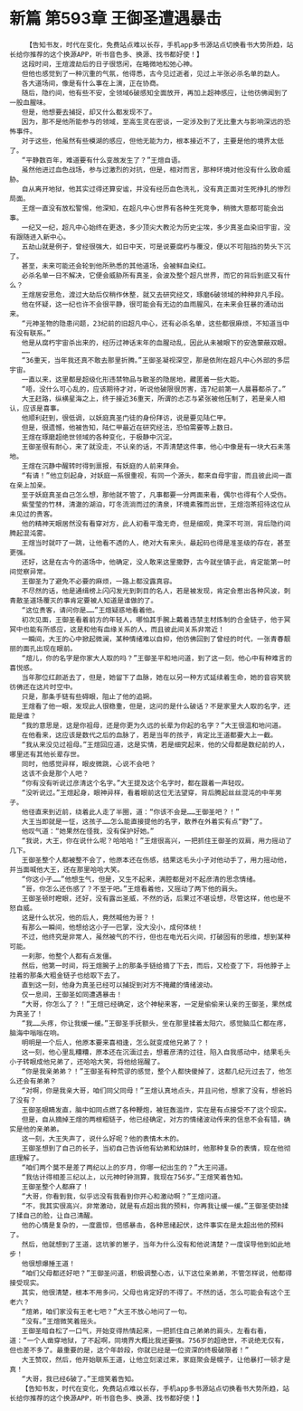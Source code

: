 # 新篇 第593章 王御圣遭遇暴击
        【告知书友，时代在变化，免费站点难以长存，手机app多书源站点切换看书大势所趋，站长给你推荐的这个换源APP，听书音色多、换源、找书都好使！】
       这段时间，王煊渡劫后的日子很悠闲，在略微地松弛心神。
       但他也感觉到了一种沉重的气氛，他得悉，古今见过逝者，见过上半张必杀名单的勐人。
       各大道场间，像是有什么事在上演，正在协商。
       随后，隐约间，他有些不安，全领域6破感知全面放开，再加上超神感应，让他彷佛闻到了一股血腥味。
       但是，他想要去捕捉，却又什么都发现不了。
       因为，那不是他所能参与的领域，至高生灵在密谈，一定涉及到了无比重大与影响深远的恐怖事件。
       对于这些，他虽然有些模湖的感应，但他无能为力，根本接近不了，主要是他的境界太低了。
       “平静数百年，难道要有什么变故发生了？”王煊自语。
       虽然他进过血色战场，参与过激烈的对抗，但是，相对而言，那种环境对他没有什么致命威胁。
       自从离开地狱，他其实过得还算安谧，并没有经历血色洗礼，没有真正面对生死挣扎的惨烈局面。
       王煊一直没有放松警惕，他深知，在超凡中心世界有各种生死竞争，稍微大意都可能会出事。
       一纪又一纪，超凡中心始终在更迭，多少顶尖大教沦为历史尘埃，多少真圣血染旧宇宙，没有跟随进入新中心。
       五劫山就是例子，曾经很强大，如日中天，可是说要腐朽与覆没，便以不可阻挡的势头下沉了。
       甚至，未来可能还会轮到他所熟悉的其他道场，会被鲜血染红。
       必杀名单一日不解决，它便会威胁所有真圣，会波及整个超凡世界，而它的背后到底又有什么？
       王煊居安思危，渡过大劫后仅稍作休整，就又去研究经文，琢磨6破领域的种种非凡手段。
       他在怀疑，这一纪也许不会很平静，很可能会有无边的血雨腥风，在未来会狂暴的涌动出来。
       “元神圣物的隐患问题，23纪前的旧超凡中心，还有必杀名单，这些都很麻烦，不知道当中有没有联系。”
       他是从腐朽宇宙杀出来的，经历过神话末年的血腥动乱，因此从未被眼下的安逸蒙蔽双眼。
       ……
       “36重天，当年我还真不敢去那里折腾。”王御圣凝视深空，那是依附在超凡中心外部的多层宇宙。
       一直以来，这里都是超级化形违禁物品与散圣的隐居地，藏匿着一些大能。
       “唔，没什么可心乱的，应该期待才对，听说他破限很厉害，连7纪前第一人晨暮都杀了。”
       大王赶路，纵横星海之上，终于接近36重天，所谓的忐忑与紧张被他压制了，若是亲人相认，应该是喜事。
       他顺利赶到，很低调，以妖庭真圣门徒的身份拜访，说是要见陆仁甲。
       但是，很遗憾，他被告知，陆仁甲最近在研究经法，恐怕需要等上数日。
       王煊在琢磨超绝世领域的各种变化，于极静中沉淀。
       王御圣很有耐心，来了就没走，不认亲的话，不弄清楚这件事，他心中像是有一块大石未落地。
       王煊在沉静中醒转时得到禀报，有妖庭的人前来拜会。
       “有请！”他立刻起身，对妖庭一系很重视，有同一个源头，都来自母宇宙，而且彼此间一直在亲上加亲。
       至于妖庭真圣自己怎么想，那他就不管了，凡事都要一分两面来看，偶尔也得有个人受伤。
       紫莹莹的竹林，清澈的湖泊，叮冬流淌而过的清泉，环境素雅而出世，王煊泡茶招待这位从未见过的贵客。
       他的精神天眼居然没有看穿对方，此人初看平澹无奇，但是细观，竟深不可测，背后隐约间腾起混沌雾。
       王煊当时就吓了一跳，让他看不透的人，绝对大有来头，最起码也得是准圣级的存在，甚至更强。
       还好，这是在古今的道场中，他确定，没人敢来这里撒野，古今就坐镇于此，肯定能第一时间觉察异常。
       王御圣为了避免不必要的麻烦，一路上都没露真容。
       不尽然的话，他是通缉榜上闪闪发光到刺目的名人，若是被发现，肯定会惹出各种风波，刺青散圣道场覆灭的事肯定要被人知道是谁做的了。
       “这位贵客，请问你是……”王煊疑惑地看着他。
       初次见面，王御圣看着前方的年轻人，哪怕其手腕上戴着违禁主材炼制的合金链子，他于冥冥中也能有所感应，这是和他有血缘关系的人，而且彼此间关系非常近！
       一瞬间，大王的心中掀起微澜，某种情绪难以自抑，他彷佛回到了曾经的时代，一张青春靓丽的面孔出现在眼前。
       “煊儿，你的名字是你家大人取的吗？”王御圣平和地问道，到了这一刻，他心中有种难言的喜悦感。
       当年那位红颜逝去了，但是，她留下了血脉，她在以另一种方式延续着生命，她的音容笑貌彷佛还在这片时空中。
       只是，那条手链有些碍眼，阻止了他的追朔。
       王煊看了他一眼，发现此人很稳重，但是，这问的是什么破话？不是家里大人取的名字，还能是谁？
       “我的意思是，这是你祖母，还是你更为久远的长辈为你起的名字？”大王很温和地问道。
       在他看来，这应该是数代之后的血脉了，若是当年的孩子，肯定比王道都要大上一截。
       “我从来没见过祖母。”王煊回应道，这是实情，若是细究起来，他的父母都是数纪前的人，哪里还有其他长辈存世。
       同时，他感觉异样，眼皮微跳，心说不会吧？
       这该不会是那个人吧？
       “你有没有听说过彦清这个名字。”大王提及这个名字时，都在跟着一声轻叹。
       “没听说过。”王煊起身，眼神异样，看着眼前这位无法望穿，背后腾起丝丝混沌的中年男子。
       他径直来到近前，绕着此人走了半圈，道：“你该不会是……王御圣吧？！”
       大王当即就是一怔，这孩子……怎么能直接提他的名字，散养在外着实有点“野”了。
       他叹气道：“她果然在怪我，没有保护好她。”
       “我说，大王，你在说什么呢？哈哈哈！”王煊很高兴，一把抓住王御圣的双肩，用力摇动了几下。
       王御圣整个人都被整不会了，他原本还在伤感，结果这毛头小子对他动手了，用力摇动他，并当面喊他大王，还在那里哈哈大笑。
       “你这小子……”他想生气，但是，又生不起来，满腔都是对不起彦清的思念情绪。
       “哥，你怎么还伤感了？不至于吧。”王煊看着他，又摇动了两下他的肩头。
       王御圣顿时瞪眼，还好，没有露出圣威，不然的话，后果过不堪设想，尽管这样，他也是不怒自威。
       这是什么状况，他的后人，竟然喊他为哥？！
       有那么一瞬间，他想给这小子一巴掌，没大没小，成何体统！
       不过，他终究是非常人，虽然被气的不行，但也在电光石火间，打破固有的思维，想到某种可能。
       一刹那，他整个人都有点发僵。
       然后，他第一时间，将王煊腕子上的那条手链给摘了下去，而后，又检查了下，将他脖子上挂着的那条大粗金链子也给取下去了。
       直到这一刻，他身为真圣已经可以捕捉到对方不掩藏的情绪波动。
       仅一息间，王御圣如同遭遇暴击！
       “大哥，你怎么了？！”王煊已经确定，这个神秘来客，一定是偷偷来认亲的王御圣，果然成为真圣了！
       “我……头疼，你让我缓一缓。”王御圣手抚额头，坐在那里揉着太阳穴，感觉脑瓜仁都在疼，脑海中嗡嗡在响。
       明明是一个后人，他原本要来喜相逢，怎么就变成他兄弟了？！
       这一刻，他心里乱糟糟，原本还在沉湎过去，想着彦清的过往，陷入自我感动中，结果毛头小子转眼成他兄弟了，还哈哈大笑，将他给摇醒了。
       “你是我亲弟弟？！”王御圣有种荒谬的感觉，整个人都快傻掉了，这都几纪元过去了，他怎么还会有弟弟？
       “对啊，你是我亲大哥，咱们同父同母！”王煊认真地点头，并且问他，想家了没有，想爸妈了没有？
       王御圣眼睛发直，脑中如同点燃了各种鞭炮，被狂轰滥炸，实在是有点接受不了这个现实。
       但是，自从摘掉王煊的两根粗链子，他已经确定，对方的情绪波动传来的信息不会有错，确实是他的亲弟弟。
       这一刻，大王失声了，说什么好呢？他的表情木木的。
       王御圣想到了自己的长子，当初自己告诉他有幼弟和幼妹时，他那种复杂的表情，现在他彻底理解了。
       “咱们两个莫不是差了两纪以上的岁月，你哪一纪出生的？”大王问道。
       “我估计得相差三纪以上，以元神时钟测算，我现在756岁。”王煊笑着告知。
       王御圣整个人都麻了！
       “大哥，你看到我，似乎远没有我看到你开心和激动啊？”王煊问道。
       “不，我其实很高兴，非常激动，就是有点超出我的预料，你再我让缓一缓。”王御圣使劲揉了揉自己的脸，让自己清醒。
       他的心情是复杂的，一度震惊，倍感暴击，各种思绪起伏，这件事实在是太超出他的预料了。
       然后，他就想到了王道，这坑爹的崽子，当年为什么没有和他说清楚？一度误导他到如此地步！
       他很想爆捶王道！
       “咱们父母都还好吧？”王御圣问道，积极调整心态，认下这位亲弟弟，不管怎样说，他都得接受现实。
       其实，他很清楚，根本不用多问，父母也肯定好的不得了。不然的话，怎么可能会有这个王老六？
       “煊弟，咱们家没有王老七吧？”大王不放心地问了一句。
       “没有。”王煊微笑着摇头。
       王御圣暗自松了一口气，开始变得热情起来，一把抓住自己弟弟的肩头，左看右看，道：“一个人凿穿地狱，了不起啊，同境界大概比我还要强。756岁的超绝世，不说绝无仅有，但也差不多了。最重要的是，这个年龄段，你就已经是一位资深的终极破限者！”
       大王赞叹，然后，他开始联系王道，让他立刻滚过来，家庭聚会是幌子，让他暴打一顿才是真！
       “大哥，我已经6破了。”王煊笑着告知。
       【告知书友，时代在变化，免费站点难以长存，手机app多书源站点切换看书大势所趋，站长给你推荐的这个换源APP，听书音色多、换源、找书都好使！】
